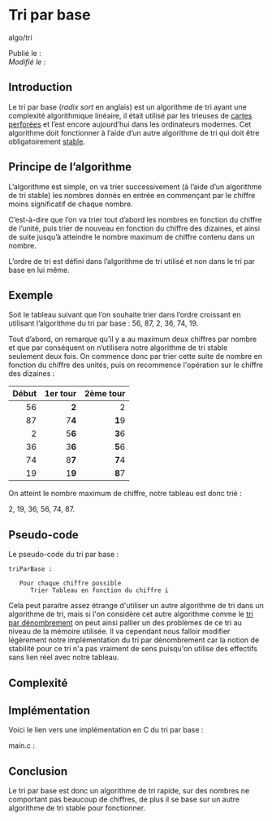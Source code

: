 Tri par base
============
algo/tri

Publié le :   
*Modifié le :*

## Introduction

Le tri par base (*radix sort* en anglais) est un algorithme de tri ayant une complexité algorithmique linéaire, il était utilisé par les trieuses de [cartes perforées](https://en.wikipedia.org/wiki/Punched_card) et l’est encore aujourd’hui dans les ordinateurs modernes. Cet algorithme doit fonctionner à l’aide d’un autre algorithme de tri qui doit être obligatoirement [stable](https://en.wikipedia.org/wiki/Punched_card).

## Principe de l’algorithme

L’algorithme est simple, on va trier successivement (à l’aide d’un algorithme de tri stable) les nombres donnés en entrée en commençant par le chiffre moins significatif de chaque nombre.

C’est-à-dire que l’on va trier tout d’abord les nombres en fonction du chiffre de l’unité, puis trier de nouveau en fonction du chiffre des dizaines, et ainsi de suite jusqu’à atteindre le nombre maximum de chiffre contenu dans un nombre.

L’ordre de tri est défini dans l’algorithme de tri utilisé et non dans le tri par base en lui même.

## Exemple

Soit le tableau suivant que l’on souhaite trier dans l’ordre croissant en utilisant l’algorithme du tri par base : 56, 87, 2, 36, 74, 19.

Tout d’abord, on remarque qu’il y a au maximum deux chiffres par nombre et que par conséquent on n’utilisera notre algorithme de tri stable seulement deux fois. On commence donc par trier cette suite de nombre en fonction du chiffre des unités, puis on recommence l'opération sur le chiffre des dizaines :

| Début   | 1er tour   | 2ème tour   |
| ------: | ---------: | ----------: |
| 56      | **2**      | 2           |
| 87      | 7**4**     | **1**9      |
| 2       | 5**6**     | **3**6      |
| 36      | 3**6**     | **5**6      |
| 74      | 8**7**     | **7**4      |
| 19      | 1**9**     | **8**7      |

On atteint le nombre maximum de chiffre, notre tableau est donc trié :

2, 19, 36, 56, 74, 87.

## Pseudo-code

Le pseudo-code du tri par base :

```nohighlight
triParBase :

   Pour chaque chiffre possible
      Trier Tableau en fonction du chiffre i
```

Cela peut paraitre assez étrange d'utiliser un autre algorithme de tri dans un algorithme de tri, mais si l'on considère cet autre algorithme comme le [tri par dénombrement](/algo/tri/tri_denombrement.html) on peut ainsi pallier un des problèmes de ce tri au niveau de la mémoire utilisée. Il va cependant nous falloir modifier légèrement notre implémentation du tri par dénombrement car la notion de stabilité pour ce tri n'a pas vraiment de sens puisqu'on utilise des effectifs sans lien réel avec notre tableau.

## Complexité

## Implémentation

Voici le lien vers une implémentation en C du tri par base :

main.c :

## Conclusion

Le tri par base est donc un algorithme de tri rapide, sur des nombres ne comportant pas beaucoup de chiffres, de plus il se base sur un autre algorithme de tri stable pour fonctionner.
